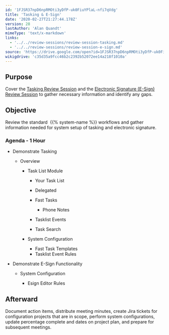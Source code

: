 ```yaml
---
id: '1FJSR37npD6npRMOti3yDfP-uk0FiuYPlaL-nfi7qVdg'
title: 'Tasking & E-Sign'
date: '2020-02-27T21:27:44.178Z'
version: 28
lastAuthor: 'Alan Quandt'
mimeType: 'text/x-markdown'
links:
  - '../../review-sessions/review-session-tasking.md'
  - '../../review-sessions/review-session-e-sign.md'
source: 'https://drive.google.com/open?id=1FJSR37npD6npRMOti3yDfP-uk0FiuYPlaL-nfi7qVdg'
wikigdrive: 'c35d35a9fcc46b2c2392b52072ee14a218f1010a'
---
```

## Purpose

Cover the [Tasking Review Session](../../review-sessions/review-session-tasking.md) and the [Electronic Signature (E-Sign) Review Session](../../review-sessions/review-session-e-sign.md) to gather necessary information and identify any gaps.

## Objective

Review the standard  {{% system-name %}} workflows and gather information needed for system setup of tasking and electronic signature.

### Agenda - 1 Hour


* Demonstrate Tasking


   * Overview




      * Task List Module






         * Your Task List
         * Delegated
         * Fast Tasks








            * Phone Notes








         * Tasklist Events
         * Task Search






      * System Configuration






         * Fast Task Templates
         * Tasklist Event Rules




* Demonstrate E-Sign Functionality


   * System Configuration




      * Esign Editor Rules




## Afterward

Document action items, distribute meeting minutes, create Jira tickets for configuration projects that are in scope, perform system configurations, update percentage complete and dates on project plan, and prepare for subsequent meetings.
